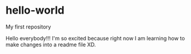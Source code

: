 # hello-world
My first repository

Hello everybody!!!
I'm so excited because right now I am learning how to make changes into a readme file XD.
